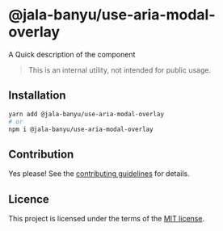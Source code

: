 # @jala-banyu/use-aria-modal-overlay

A Quick description of the component

> This is an internal utility, not intended for public usage.

## Installation

```sh
yarn add @jala-banyu/use-aria-modal-overlay
# or
npm i @jala-banyu/use-aria-modal-overlay
```

## Contribution

Yes please! See the
[contributing guidelines](https://github.com/Atnic/banyu/blob/master/CONTRIBUTING.md)
for details.

## Licence

This project is licensed under the terms of the
[MIT license](https://github.com/Atnic/banyu/blob/master/LICENSE).
